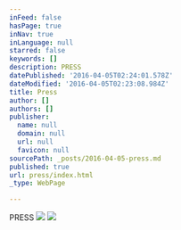 ```yaml
---
inFeed: false
hasPage: true
inNav: true
inLanguage: null
starred: false
keywords: []
description: PRESS
datePublished: '2016-04-05T02:24:01.578Z'
dateModified: '2016-04-05T02:23:08.984Z'
title: Press
author: []
authors: []
publisher:
  name: null
  domain: null
  url: null
  favicon: null
sourcePath: _posts/2016-04-05-press.md
published: true
url: press/index.html
_type: WebPage

---
```

PRESS
![](https://the-grid-user-content.s3-us-west-2.amazonaws.com/de94ba1c-112e-423a-8182-6b67a2ebe29f.jpg)
![](https://the-grid-user-content.s3-us-west-2.amazonaws.com/f353ae80-0a5e-4c7d-a57e-a8dbe280717d.jpg)